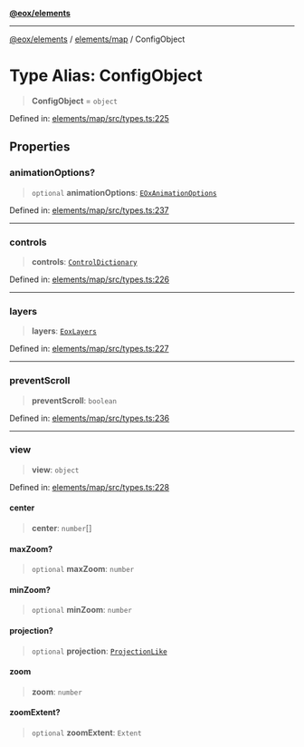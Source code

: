 [**@eox/elements**](../../../README.md)

***

[@eox/elements](../../../modules.md) / [elements/map](../README.md) / ConfigObject

# Type Alias: ConfigObject

> **ConfigObject** = `object`

Defined in: [elements/map/src/types.ts:225](https://github.com/EOX-A/EOxElements/blob/2959304700f39ffdecbdb918952cf7500528a204/elements/map/src/types.ts#L225)

## Properties

### animationOptions?

> `optional` **animationOptions**: [`EOxAnimationOptions`](EOxAnimationOptions.md)

Defined in: [elements/map/src/types.ts:237](https://github.com/EOX-A/EOxElements/blob/2959304700f39ffdecbdb918952cf7500528a204/elements/map/src/types.ts#L237)

***

### controls

> **controls**: [`ControlDictionary`](ControlDictionary.md)

Defined in: [elements/map/src/types.ts:226](https://github.com/EOX-A/EOxElements/blob/2959304700f39ffdecbdb918952cf7500528a204/elements/map/src/types.ts#L226)

***

### layers

> **layers**: [`EoxLayers`](EoxLayers.md)

Defined in: [elements/map/src/types.ts:227](https://github.com/EOX-A/EOxElements/blob/2959304700f39ffdecbdb918952cf7500528a204/elements/map/src/types.ts#L227)

***

### preventScroll

> **preventScroll**: `boolean`

Defined in: [elements/map/src/types.ts:236](https://github.com/EOX-A/EOxElements/blob/2959304700f39ffdecbdb918952cf7500528a204/elements/map/src/types.ts#L236)

***

### view

> **view**: `object`

Defined in: [elements/map/src/types.ts:228](https://github.com/EOX-A/EOxElements/blob/2959304700f39ffdecbdb918952cf7500528a204/elements/map/src/types.ts#L228)

#### center

> **center**: `number`[]

#### maxZoom?

> `optional` **maxZoom**: `number`

#### minZoom?

> `optional` **minZoom**: `number`

#### projection?

> `optional` **projection**: [`ProjectionLike`](ProjectionLike.md)

#### zoom

> **zoom**: `number`

#### zoomExtent?

> `optional` **zoomExtent**: `Extent`
